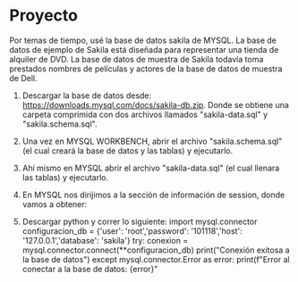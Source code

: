 # Proyecto

Por temas de tiempo, usé la base de datos sakila de MYSQL. La base de datos de ejemplo de Sakila está diseñada para representar una tienda de alquiler de DVD. La base de datos de muestra de Sakila todavía toma prestados nombres de películas y actores de la base de datos de muestra de Dell.

1. Descargar la base de datos desde: https://downloads.mysql.com/docs/sakila-db.zip. Donde se obtiene una carpeta comprimida con dos archivos llamados "sakila-data.sql" y "sakila.schema.sql".
2. Una vez en MYSQL WORKBENCH, abrir el archivo "sakila.schema.sql" (el cual creará la base de datos y las tablas) y ejecutarlo.
3. Ahí mismo en MYSQL abrir el archivo "sakila-data.sql" (el cual llenara las tablas) y ejecutarlo.
4. En MYSQL nos dirijimos a la sección de información de session, donde vamos a obtener:

5. Descargar python y correr lo siguiente:
    import mysql.connector
    configuracion_db = {'user': 'root','password': '101118','host': '127.0.0.1','database': 'sakila'}
    try:
    conexion = mysql.connector.connect(**configuracion_db)
    print("Conexión exitosa a la base de datos")
    except mysql.connector.Error as error:
    print(f"Error al conectar a la base de datos: {error}" 

